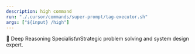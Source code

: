 ```yaml
---
description: high command
run: "./.cursor/commands/super-prompt/tag-executor.sh"
args: ["${input} /high"]
---
```


🧠 Deep Reasoning Specialist\nStrategic problem solving and system design expert.